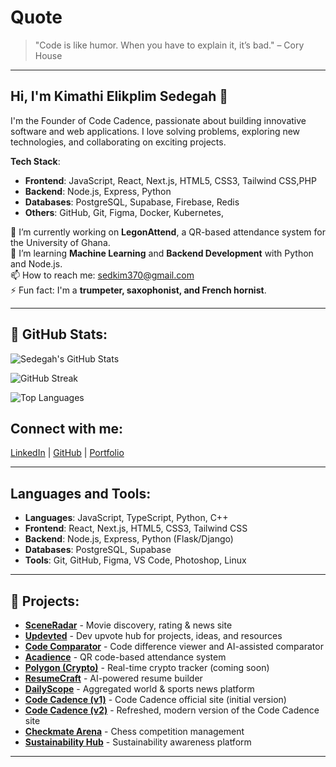 # Quote

> "Code is like humor. When you have to explain it, it’s bad." – Cory House

---

## Hi, I'm Kimathi Elikplim Sedegah 👋
I'm the Founder of Code Cadence, passionate about building innovative software and web applications. I love solving problems, exploring new technologies, and collaborating on exciting projects.

**Tech Stack**:  
- **Frontend**: JavaScript, React, Next.js, HTML5, CSS3, Tailwind CSS,PHP
- **Backend**: Node.js, Express, Python
- **Databases**: PostgreSQL, Supabase, Firebase, Redis
- **Others**: GitHub, Git, Figma, Docker, Kubernetes, 

🔭 I’m currently working on **LegonAttend**, a QR-based attendance system for the University of Ghana.  
🌱 I’m learning **Machine Learning** and **Backend Development** with Python and Node.js.  
📫 How to reach me: [sedkim370@gmail.com](mailto:kimathisedegah@outlook.com)  
⚡ Fun fact: I'm a **trumpeter, saxophonist, and French hornist**.

---
## 🚀 GitHub Stats:

![Sedegah's GitHub Stats](https://github-profile-summary-cards.vercel.app/api/cards/profile-details?username=sedegah&theme=monokai)

![GitHub Streak](https://streak-stats.demolab.com?user=sedegah&theme=monokai&hide_border=true&date_format=j%20M%5B%20Y%5D)

![Top Languages](https://github-profile-summary-cards.vercel.app/api/cards/most-commit-language?username=sedegah&theme=monokai)


## Connect with me:
[LinkedIn](https://linkedin.com/in/kimathi-sedegah) | [GitHub](https://github.com/sedegah) | [Portfolio](https://kimathisedegah.vercel.app)

---

## Languages and Tools:
- **Languages**: JavaScript, TypeScript, Python, C++
- **Frontend**: React, Next.js, HTML5, CSS3, Tailwind CSS
- **Backend**: Node.js, Express, Python (Flask/Django)
- **Databases**: PostgreSQL, Supabase
- **Tools**: Git, GitHub, Figma, VS Code, Photoshop, Linux

---

## 🚀 Projects:
- **[SceneRadar](https://sceneradar.onrender.com)** - Movie discovery, rating & news site
- **[Updevted](https://updevted.onrender.com)** - Dev upvote hub for projects, ideas, and resources
- **[Code Comparator](https://codecomparator.vercel.app)** - Code difference viewer and AI-assisted comparator
- **[Acadience](https://acadience.vercel.app)** - QR code-based attendance system
- **[Polygon (Crypto)](#)** - Real-time crypto tracker (coming soon)
- **[ResumeCraft](https://craftresume.vercel.app)** - AI-powered resume builder
- **[DailyScope](https://daily-scope-news.vercel.app)** - Aggregated world & sports news platform
- **[Code Cadence (v1)](https://codecadence.vercel.app)** - Code Cadence official site (initial version)
- **[Code Cadence (v2)](https://cadencev2.vercel.app)** - Refreshed, modern version of the Code Cadence site
- **[Checkmate Arena](https://checkmatearena-nikm.onrender.com)** - Chess competition management
- **[Sustainability Hub](https://sustainabilityhub.netlify.app)** - Sustainability awareness platform

---

